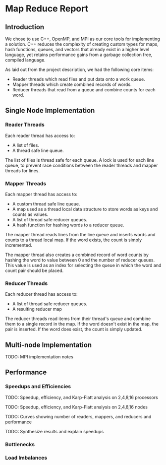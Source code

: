 # Map Reduce Report

## Introduction

We chose to use C++, OpenMP, and MPI as our core tools for implementing a solution. C++ reduces the complexity of creating custom types for maps, hash functions, queues, and vectors that already exist in a higher level language, yet retains performance gains from a garbage collection free, compiled language.

As laid out from the project description, we had the following  core items:

 - Reader threads which read files and put data onto a work queue.
 - Mapper threads which create combined records of words.
 - Reducer threads that read from a queue and combine counts for each word.

## Single Node Implementation

### Reader Threads

Each reader thread has access to:

 - A list of files.
 - A thread safe line queue.

The list of files is thread safe for each queue. A lock is used for each line queue, to prevent race conditions between the reader threads and mapper threads for lines.

### Mapper Threads

Each mapper thread has access to:

 - A custom thread safe line queue.
 - A map used as a thread local data structure to store words as keys and counts as values.
 - A list of thread safe reducer queues.
 - A hash function for hashing words to a reducer queue.

The mapper thread reads lines from the line queue and inserts words and counts to a thread local map. If the word exists, the count is simply incremented.

The mapper thread also creates a combined record of word counts by hashing the word to value between 0 and the number of reducer queues. This value is used as an index for selecting the queue in which the word and count pair should be placed.

### Reducer Threads

Each reducer thread has access to:

 - A list of thread safe reducer queues.
 - A resulting reducer map

The reducer threads read items from their thread's queue and combine them to a single record in the map. If the word doesn't exist in the map, the pair is inserted. If the word does exist, the count is simply updated.

## Multi-node Implementation

TODO: MPI implementation notes

## Performance

### Speedups and Efficiencies

TODO: Speedup, efficiency, and Karp-Flatt analysis on 2,4,8,16 processors

TODO: Speedup, efficiency, and Karp-Flatt analysis on 2,4,8,16 nodes

TODO: Curves showing number of readers, mappers, and reducers and performance

TODO: Synthesize results and explain speedups

### Bottlenecks

### Load Imbalances

